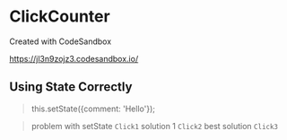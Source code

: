 # ClickCounter
Created with CodeSandbox

https://jl3n9zojz3.codesandbox.io/

## Using State Correctly

> this.setState({comment: 'Hello'});

> problem with setState
`Click1`
>  solution 1
`Click2`
> best solution
`Click3`





